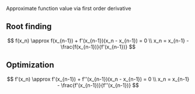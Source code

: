 
Approximate function value via first order derivative

## Root finding

$$
f(x_n) \approx f(x_{n-1}) + f'(x_{n-1})(x_n - x_{n-1}) = 0
\\
x_n = x_{n-1} - \frac{f(x_{n-1})}{f'(x_{n-1})}
$$

## Optimization

$$
f'(x_n) \approx f'(x_{n-1}) + f''(x_{n-1})(x_n - x_{n-1}) = 0 
\\
x_n = x_{n-1} - \frac{f'(x_{n-1})}{f''(x_{n-1})}
$$
